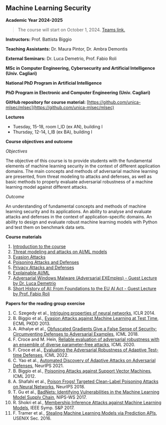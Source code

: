 ## Machine Learning Security 

**Academic Year 2024-2025**
> The course will start on October 1, 2024. 
> [Teams link.](https://teams.microsoft.com/l/team/19%3aH_NJm6PY9cIXGkZs5jclOdZ8NHA_Ce2Xvalcz1FgWsU1%40thread.tacv2/conversations?groupId=87461e8f-9ff0-41be-be67-2c3a70ca6e9a&tenantId=6bfa74cc-fe34-4d57-97d3-97fd6e0edee1)

**Instructors:** Prof. Battista Biggio

**Teaching Assistants:** Dr. Maura Pintor, Dr. Ambra Demontis

**External Seminars:** Dr. Luca Demetrio, Prof. Fabio Roli

**MSc in Computer Engineering, Cybersecurity and Artificial Intelligence (Univ. Cagliari)**

**National PhD Program in Artificial Intelligence**

**PhD Program in Electronic and Computer Engineering (Univ. Cagliari)**

**GitHub repository for course material:** [https://github.com/unica-mlsec/mlsec](https://github.com/unica-mlsec/mlsec)

**Lectures**
- Tuesday, 15-18, room I_ID (ex AN), building I
- Thursday, 12-14, I_IB (ex BA), building I


**Course objectives and outcome**

_Objectives_

The objective of this course is to provide students 
with the fundamental elements of machine learning security in the context of different application domains. 
The main concepts and methods of adversarial machine 
learning are presented, from threat modeling to attacks and defenses, 
as well as basic methods to properly evaluate adversarial robustness 
of a machine learning model against different attacks.
 
_Outcome_

An understanding of fundamental concepts and methods of machine learning security and its applications. 
An ability to analyse and evaluate attacks and defenses in the context of application-specific domains. 
An ability to design and evaluate robust machine learning models with Python and test them on benchmark data sets.

**Course materials**
1. [Introduction to the course](slides/01-MLSec-Course-Introduction.pdf)
2. [Threat modeling and attacks on AI/ML models](slides/02-MLSec-Threat-Modeling.pdf)
3. [Evasion Attacks](slides/03-Evasion-Attacks.pdf)
4. [Poisoning Attacks and Defenses](slides/04-Poisoning-Attacks.pdf)
5. [Privacy Attacks and Defenses](slides/05-Privacy.pdf)
6. [Explainable AI/ML](slides/06-xAI.pdf)
7. [Adversarial Windows Malware (Adversarial EXEmples) - Guest Lecture by Dr. Luca Demetrio](slides/07-AdvEXE.pdf)
8. [Short History of AI: From Foundations to the EU AI Act - Guest Lecture by Prof. Fabio Roli](slides/08-AIRegulations.pdf)




**Papers for the reading group exercise**
1. C. Szegedy et al., [Intriguing properties of neural networks](https://arxiv.org/abs/1312.6199), ICLR 2014.
2. B. Biggio et al., [Evasion Attacks against Machine Learning at Test Time](https://arxiv.org/abs/1708.06131), ECML PKDD 2013.
3. A. Athalye et al., [Obfuscated Gradients Give a False Sense of Security: Circumventing Defenses to Adversarial Examples](https://arxiv.org/abs/1802.00420), ICML 2018.
4. F. Croce and M. Hein, [Reliable evaluation of adversarial robustness with an ensemble of diverse parameter-free attacks](https://arxiv.org/abs/2003.01690), ICML 2020.
5. F. Croce et al., [Evaluating the Adversarial Robustness of Adaptive Test-time Defenses](https://arxiv.org/pdf/2202.13711.pdf), ICML 2022.
6. C. Yao et al., [Automated Discovery of Adaptive Attacks on Adversarial Defenses](https://arxiv.org/abs/2102.11860), NeurIPS 2021.
7. B. Biggio et al., [Poisoning Attacks against Support Vector Machines](https://arxiv.org/abs/1206.6389), ICML 2012.
8. A. Shafahi et al., [Poison Frogs! Targeted Clean-Label Poisoning Attacks on Neural Networks](https://arxiv.org/abs/1804.00792), NeurIPS 2018.
9. T. Gu et al., [BadNets: Identifying Vulnerabilities in the Machine Learning Model Supply Chain](https://arxiv.org/abs/1708.06733), NIPS-WS 2017.
10. R. Shokri et al., [Membership Inference Attacks against Machine Learning Models](https://arxiv.org/abs/1610.05820), IEEE Symp. S&P 2017.
11. F. Tramer et al., [Stealing Machine Learning Models via Prediction APIs](https://arxiv.org/abs/1609.02943), USENIX Sec. 2016.


